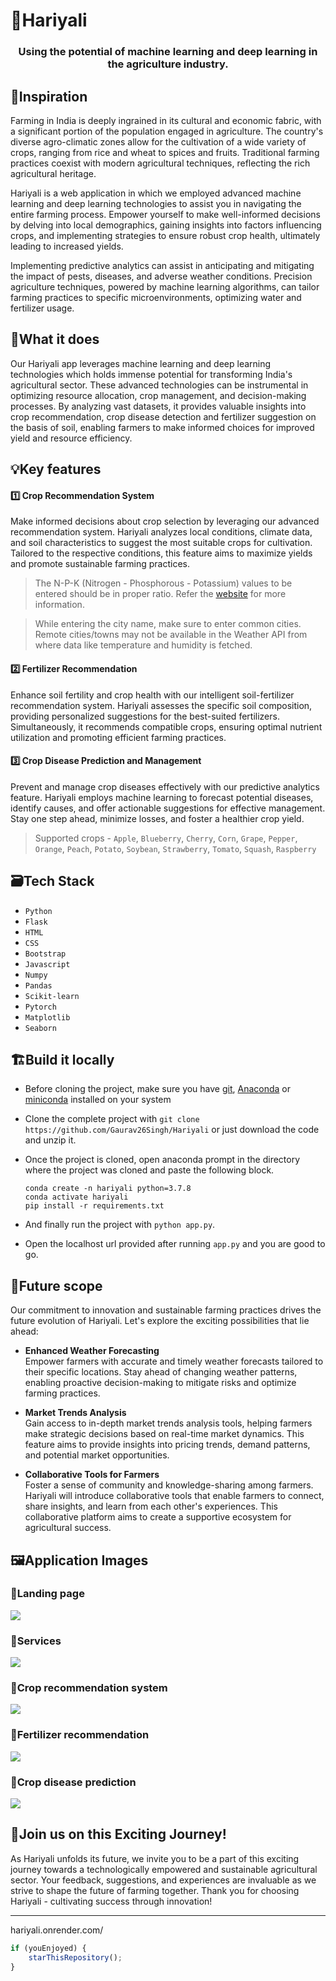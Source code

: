 # 🍃Hariyali
<h3 style="text-align: center;">Using the potential of machine learning and deep learning in the agriculture industry.</h3>

## 🚀Inspiration
Farming in India is deeply ingrained in its cultural and economic fabric, with a significant portion of the population engaged in agriculture. The country's diverse agro-climatic zones allow for the cultivation of a wide variety of crops, ranging from rice and wheat to spices and fruits. Traditional farming practices coexist with modern agricultural techniques, reflecting the rich agricultural heritage.

Hariyali is a web application in which we employed advanced machine learning and deep learning technologies to assist you in navigating the entire farming process. Empower yourself to make well-informed decisions by delving into local demographics, gaining insights into factors influencing crops, and implementing strategies to ensure robust crop health, ultimately leading to increased yields.

Implementing predictive analytics can assist in anticipating and mitigating the impact of pests, diseases, and adverse weather conditions. Precision agriculture techniques, powered by machine learning algorithms, can tailor farming practices to specific microenvironments, optimizing water and fertilizer usage.

## 🤖What it does
Our Hariyali app leverages machine learning and deep learning technologies which holds immense potential for transforming India's agricultural sector. These advanced technologies can be instrumental in optimizing resource allocation, crop management, and decision-making processes. By analyzing vast datasets, it provides valuable insights into crop recommendation, crop disease detection and fertilizer suggestion on the basis of soil, enabling farmers to make informed choices for improved yield and resource efficiency.

## 💡Key features
#### 1️⃣ Crop Recommendation System
Make informed decisions about crop selection by leveraging our advanced recommendation system. Hariyali analyzes local conditions, climate data, and soil characteristics to suggest the most suitable crops for cultivation. Tailored to the respective conditions, this feature aims to maximize yields and promote sustainable farming practices.
> The N-P-K (Nitrogen - Phosphorous - Potassium) values to be entered should be in proper ratio. Refer the <a href="https://www.pennington.com/all-products/fertilizer/resources/understanding-fertilizer-labels">website</a> for more information.

> While entering the city name, make sure to enter common cities. Remote cities/towns may not be available in the Weather API from where data like temperature and humidity is fetched.

#### 2️⃣ Fertilizer Recommendation
Enhance soil fertility and crop health with our intelligent soil-fertilizer recommendation system. Hariyali assesses the specific soil composition, providing personalized suggestions for the best-suited fertilizers. Simultaneously, it recommends compatible crops, ensuring optimal nutrient utilization and promoting efficient farming practices.

#### 3️⃣ Crop Disease Prediction and Management
Prevent and manage crop diseases effectively with our predictive analytics feature. Hariyali employs machine learning to forecast potential diseases, identify causes, and offer actionable suggestions for effective management. Stay one step ahead, minimize losses, and foster a healthier crop yield.
> Supported crops - `Apple`, `Blueberry`, `Cherry`, `Corn`, `Grape`, `Pepper`, `Orange`, `Peach`, `Potato`, `Soybean`, `Strawberry`, `Tomato`, `Squash`, `Raspberry`

## 🗃️Tech Stack
- `Python`
- `Flask`
- `HTML`
- `CSS`
- `Bootstrap`
- `Javascript`
- `Numpy`
- `Pandas`
- `Scikit-learn`
- `Pytorch`
- `Matplotlib`
- `Seaborn`

## 🏗️Build it locally
- Before cloning the project, make sure you have [git](https://git-scm.com/download), [Anaconda](https://www.anaconda.com/) or [miniconda](https://docs.conda.io/en/latest/miniconda.html) installed on your system
- Clone the complete project with `git clone https://github.com/Gaurav26Singh/Hariyali` or just download the code and unzip it.
- Once the project is cloned, open anaconda prompt in the directory where the project was cloned and paste the following block.
  
  ```
  conda create -n hariyali python=3.7.8
  conda activate hariyali
  pip install -r requirements.txt
  ```
- And finally run the project with `python app.py`.
- Open the localhost url provided after running `app.py` and you are good to go.

## 🚝Future scope
Our commitment to innovation and sustainable farming practices drives the future evolution of Hariyali. Let's explore the exciting possibilities that lie ahead:
- <b>Enhanced Weather Forecasting</b><br>
Empower farmers with accurate and timely weather forecasts tailored to their specific locations. Stay ahead of changing weather patterns, enabling proactive decision-making to mitigate risks and optimize farming practices.

- <b>Market Trends Analysis</b><br>
Gain access to in-depth market trends analysis tools, helping farmers make strategic decisions based on real-time market dynamics. This feature aims to provide insights into pricing trends, demand patterns, and potential market opportunities.

- <b>Collaborative Tools for Farmers</b><br>
Foster a sense of community and knowledge-sharing among farmers. Hariyali will introduce collaborative tools that enable farmers to connect, share insights, and learn from each other's experiences. This collaborative platform aims to create a supportive ecosystem for agricultural success.

## 🖼️Application Images
### 📌<b>Landing page</b><br>
  <img src="app/static/images/landing_page.jpg">
  
### 📌<b>Services</b><br>
  <img src="app/static/images/services.jpg">

### 📌<b>Crop recommendation system</b><br>
  <img src="app/static/images/crop_pred.jpg">
  
### 📌<b>Fertilizer recommendation</b><br>
  <img src="app/static/images/fertilizer.jpg">
  
### 📌<b>Crop disease prediction</b><br>
  <img src="app/static/images/disease_pred.jpg">

## 🎃Join us on this Exciting Journey!
As Hariyali unfolds its future, we invite you to be a part of this exciting journey towards a technologically empowered and sustainable agricultural sector. Your feedback, suggestions, and experiences are invaluable as we strive to shape the future of farming together. Thank you for choosing Hariyali - cultivating success through innovation!
<hr>

hariyali.onrender.com/

```javascript
if (youEnjoyed) {
    starThisRepository();
}
```
